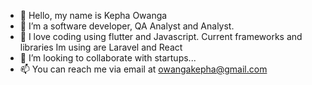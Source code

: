 - 👋 Hello, my name is Kepha Owanga
- 👀 I’m a software developer, QA Analyst and Analyst.
- 🌱 I love coding using flutter and Javascript. Current frameworks and libraries Im using are Laravel and React
- 💞️ I’m looking to collaborate with startups...
- 📫 You can reach me via email at owangakepha@gmail.com 

<!---
Kaypha/Kaypha is a ✨ special ✨ repository because its `README.md` (this file) appears on your GitHub profile.
You can click the Preview link to take a look at your changes.
--->
